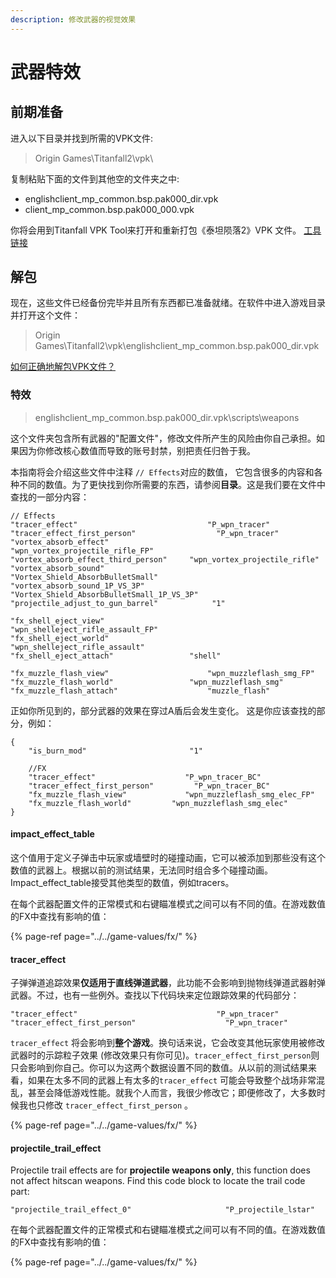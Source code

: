 ```yaml
---
description: 修改武器的视觉效果
---
```


# 武器特效

## 前期准备 <a id="preparation"></a>

进入以下目录并找到所需的VPK文件:

> Origin Games\Titanfall2\vpk\

复制粘贴下面的文件到其他空的文件夹之中:

* englishclient\_mp\_common.bsp.pak000\_dir.vpk
* client\_mp\_common.bsp.pak000\_000.vpk

你将会用到Titanfall VPK Tool来打开和重新打包《泰坦陨落2》VPK 文件。 [工具链接](https://noskill.gitbook.io/titanfall2/v/chinese/how-to-start-modding/modding-introduction/modding-tools)​

## 解包 <a id="unpacking"></a>

现在，这些文件已经备份完毕并且所有东西都已准备就绪。在软件中进入游戏目录并打开这个文件：

> Origin Games\Titanfall2\vpk\englishclient\_mp\_common.bsp.pak000\_dir.vpk

​[如何正确地解包VPK文件？](https://noskill.gitbook.io/titanfall2/v/chinese/how-to-start-modding/modding-introduction/how-to-backup-extract-and-repack)

### 特效

> englishclient\_mp\_common.bsp.pak000\_dir.vpk\scripts\weapons

这个文件夹包含所有武器的"配置文件"，修改文件所产生的风险由你自己承担。如果因为你修改核心数值而导致的账号封禁，别把责任归咎于我。

本指南将会介绍这些文件中注释 `// Effects`对应的数值， 它包含很多的内容和各种不同的数值。为了更快找到你所需要的东西，请参阅**目录**。这是我们要在文件中查找的一部分内容：

```text
// Effects
"tracer_effect"   							"P_wpn_tracer"
"tracer_effect_first_person"                  "P_wpn_tracer"
"vortex_absorb_effect"						"wpn_vortex_projectile_rifle_FP"
"vortex_absorb_effect_third_person"	   	"wpn_vortex_projectile_rifle"
"vortex_absorb_sound"						 "Vortex_Shield_AbsorbBulletSmall"
"vortex_absorb_sound_1P_VS_3P"				"Vortex_Shield_AbsorbBulletSmall_1P_VS_3P"
"projectile_adjust_to_gun_barrel"			 "1"

"fx_shell_eject_view"						 "wpn_shelleject_rifle_assault_FP"
"fx_shell_eject_world"						"wpn_shelleject_rifle_assault"
"fx_shell_eject_attach"				   	"shell"

"fx_muzzle_flash_view"						"wpn_muzzleflash_smg_FP"
"fx_muzzle_flash_world"		   			"wpn_muzzleflash_smg"
"fx_muzzle_flash_attach"	  				"muzzle_flash"
```

正如你所见到的，部分武器的效果在穿过A盾后会发生变化。 这是你应该查找的部分，例如：

```text
{
	"is_burn_mod"		                "1"

	//FX
	"tracer_effect"   				   "P_wpn_tracer_BC"
	"tracer_effect_first_person"         "P_wpn_tracer_BC"
	"fx_muzzle_flash_view"			   "wpn_muzzleflash_smg_elec_FP"
	"fx_muzzle_flash_world"		  	"wpn_muzzleflash_smg_elec"
}
```

#### impact\_effect\_table

这个值用于定义子弹击中玩家或墙壁时的碰撞动画，它可以被添加到那些没有这个数值的武器上。根据以前的测试结果，无法同时组合多个碰撞动画。  
Impact\_effect\_table接受其他类型的数值，例如tracers。

在每个武器配置文件的正常模式和右键瞄准模式之间可以有不同的值。在游戏数值的FX中查找有影响的值：

{% page-ref page="../../game-values/fx/" %}

#### tracer\_effect

子弹弹道追踪效果**仅适用于直线弹道武器**，此功能不会影响到抛物线弹道武器射弹武器。不过，也有一些例外。查找以下代码块来定位跟踪效果的代码部分：

```text
"tracer_effect"   							  "P_wpn_tracer"
"tracer_effect_first_person"                    "P_wpn_tracer"
```

`tracer_effect` 将会影响到**整个游戏**。换句话来说，它会改变其他玩家使用被修改武器时的示踪粒子效果 \(修改效果只有你可见\)。`tracer_effect_first_person`则只会影响到你自己。你可以为这两个数据设置不同的数值。从以前的测试结果来看，如果在太多不同的武器上有太多的`tracer_effect` 可能会导致整个战场非常混乱，甚至会降低游戏性能。就我个人而言，我很少修改它；即便修改了，大多数时候我也只修改 `tracer_effect_first_person` 。

{% page-ref page="../../game-values/fx/" %}

#### projectile\_trail\_effect

Projectile trail effects are for **projectile weapons only**, this function does not affect hitscan weapons. Find this code block to locate the trail code part:

```text
"projectile_trail_effect_0" 					"P_projectile_lstar"
```

在每个武器配置文件的正常模式和右键瞄准模式之间可以有不同的值。在游戏数值的FX中查找有影响的值：

{% page-ref page="../../game-values/fx/" %}



